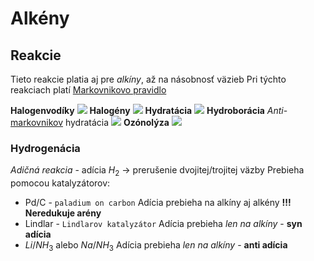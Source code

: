 # Alkény

## Reakcie
Tieto reakcie platia aj pre *alkíny*, až na násobnosť väzieb
Pri týchto reakciach platí [Markovnikovo pravidlo](reakcie.md#Markovnikovo%20pravidlo)

**Halogenvodíky**
![](halogenvodíková-adícia.png)
**Halogény**
![](adícia-halogénu.png)
**Hydratácia**
![](adícia-vody-alkény.png)
**Hydroborácia**
*Anti*-[markovnikov](reakcie.md#Markovnikovo%20pravidlo) hydratácia
![](hydroborácia.png)
**Ozónolýza**
![](ozónolýza-reakcia-alkény.png)
### Hydrogenácia
*Adičná reakcia* - adícia $H_2$ -> prerušenie dvojitej/trojitej väzby
Prebieha pomocou katalyzátorov:
- $\text{Pd/C}$ - `paladium on carbon`
Adícia prebieha na alkíny aj alkény
**!!! Neredukuje arény**
- $\text{Lindlar}$ - `Lindlarov katalyzátor`
Adícia prebieha *len na alkíny* - **syn adícia**
- $Li/NH_3$ alebo $Na/NH_3$ 
Adícia prebieha *len na alkíny* - **anti adícia**